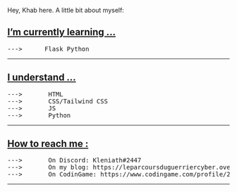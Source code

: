 Hey, Khab here. A little bit about myself:

<h2><u>I’m currently learning ... </u></h2>
<pre>
--->      Flask Python
</pre>

<hr>


<h2><u>I understand ...</u></h2>
<pre>
--->       HTML
--->       CSS/Tailwind CSS
--->       JS
--->       Python
</pre>


<hr>

<h2><u>How to reach me :</u></h2>
<pre>
--->       On Discord: Kleniath#2447
--->       On my blog: https://leparcoursduguerriercyber.over-blog.com/
--->       On CodinGame: https://www.codingame.com/profile/26827b623da3faae93412641ebcb3aff3283224
</pre>

<hr>

<!---
Khabibulix/Khabibulix is a ✨ special ✨ repository because its `README.md` (this file) appears on your GitHub profile.
You can click the Preview link to take a look at your changes.
--->
